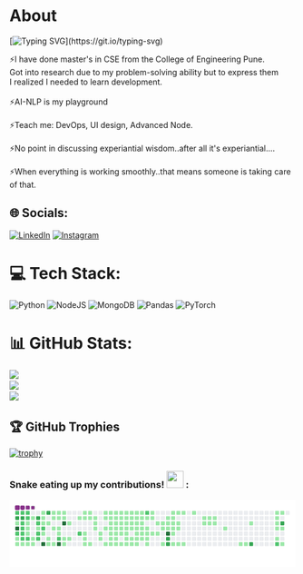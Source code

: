 


# About

[![Typing SVG](https://readme-typing-svg.herokuapp.com?font=Architects+Daughter&color=3399ff&size=30&lines=Hey!+It's+Raviraj+here;)](https://git.io/typing-svg)

⚡I have done master's in CSE from the College of Engineering Pune.<br>Got into research due to my problem-solving ability but to express them <br> I realized I needed to learn development.<br><br>⚡AI-NLP is my playground <br><br> ⚡Teach me: DevOps, UI design, Advanced Node.<br><br>⚡No point in discussing experiantial wisdom..after all it's experiantial....<br><br>⚡When everything is working smoothly..that means someone is taking care of that.



## 🌐 Socials:
[![LinkedIn](https://img.shields.io/badge/LinkedIn-%230077B5.svg?logo=linkedin&logoColor=white)](https://www.linkedin.com/in/raviraj-gardi/) 
[![Instagram](https://img.shields.io/badge/Instagram-%23150458.svg?logo=instagram&logoColor=#8a3ab9)](https://www.instagram.com/nvr_mor/) 

# 💻 Tech Stack:
![Python](https://img.shields.io/badge/python-3670A0?style=for-the-badge&logo=python&logoColor=ffdd54) ![NodeJS](https://img.shields.io/badge/node.js-6DA55F?style=for-the-badge&logo=node.js&logoColor=white) ![MongoDB](https://img.shields.io/badge/MongoDB-%234ea94b.svg?style=for-the-badge&logo=mongodb&logoColor=white) ![Pandas](https://img.shields.io/badge/pandas-%23150458.svg?style=for-the-badge&logo=pandas&logoColor=white) ![PyTorch](https://img.shields.io/badge/PyTorch-%23EE4C2C.svg?style=for-the-badge&logo=PyTorch&logoColor=white)  
# 📊 GitHub Stats:
![](https://github-readme-stats.vercel.app/api?username=raviraj-gardi&theme=dark&hide_border=true&include_all_commits=true&count_private=false)<br/>
![](https://github-readme-streak-stats.herokuapp.com/?user=raviraj-gardi&theme=dark&hide_border=true)<br/>
![](https://github-readme-stats.vercel.app/api/top-langs/?username=raviraj-gardi&theme=dark&hide_border=true&include_all_commits=true&count_private=false&layout=compact)

## 🏆 GitHub Trophies
[![trophy](https://github-profile-trophy.vercel.app/?username=raviraj-gardi)](https://github.com/ryo-ma/github-profile-trophy)

### Snake eating up my contributions! <img src= "https://c.tenor.com/BczFoyx41WoAAAAj/swallowed-the-mighty-ones.gif" width= "30" height= "30">  :

![snake gif](https://github.com/raviraj-gardi/raviraj-gardi/blob/600a6502f9e17847a5c728398770ef9d1c19594d/snanke%20eating%20git.gif)





